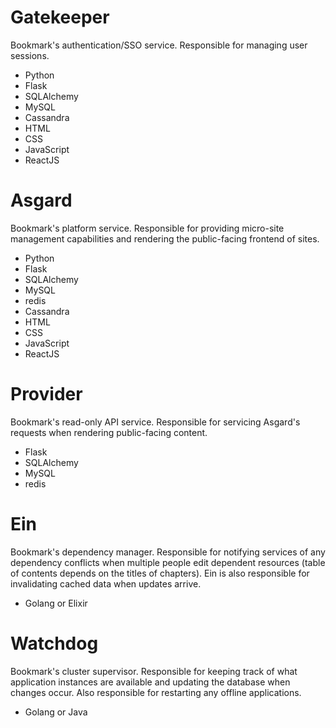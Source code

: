 <!-- TITLE: Technology Stack -->
# Gatekeeper
Bookmark's authentication/SSO service. Responsible for managing user sessions.

- Python
- Flask
- SQLAlchemy
- MySQL
- Cassandra
- HTML
- CSS
- JavaScript
- ReactJS
# Asgard
Bookmark's platform service. Responsible for providing micro-site management capabilities and rendering the public-facing frontend of sites.

- Python
- Flask
- SQLAlchemy
- MySQL
- redis
- Cassandra
- HTML
- CSS
- JavaScript
- ReactJS
# Provider
Bookmark's read-only API service. Responsible for servicing Asgard's requests when rendering public-facing content.

- Flask
- SQLAlchemy
- MySQL
- redis
# Ein

Bookmark's dependency manager. Responsible for notifying services of any dependency conflicts when multiple people edit dependent resources (table of contents depends on the titles of chapters). Ein is also responsible for invalidating cached data when updates arrive.

- Golang or Elixir
# Watchdog
Bookmark's cluster supervisor. Responsible for keeping track of what application instances are available and updating the database when changes occur. Also responsible for restarting any offline applications. 

- Golang or Java
